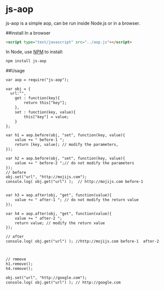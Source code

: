 js-aop
========
js-aop is a simple aop, can be run inside Node.js or in a browser.

##install
In a browser
```html
<script type="text/javascript" src="../aop.js"></script>
```
In Node, use [NPM](http://npmjs.org) to install:
```bash
npm install js-aop
```

##Usage
```html
var aop = require("js-aop");

var obj = {
  url:"",
	get : function(key){
		return this["key"];
	},
	set : function(key, value){
		this["key"] = value;
	} 
};

var h1 = aop.before(obj, "set", function(key, value){
	value += " before-1 ";
	return [key, value]; // modify the parameters, 
});

var h2 = aop.before(obj, "set", function(key, value){
	value += " before-2 ";// do not modify the parameters
});
// before
obj.set("url", "http://mojijs.com");
console.log( obj.get("url") );  // http://mojijs.com before-1


var h3 = aop.after(obj, "get", function(value){
	value += " after-1 "; // do not modify the return value
});

var h4 = aop.after(obj, "get", function(value){
	value += " after-2 "; 
	return value; // modify the return value
});

// after
console.log( obj.get("url") ); //http://mojijs.com before-1  after-2  



// rmmove 
h1.remove();
h4.remove();

obj.set("url", "http://google.com");
console.log( obj.get("url") ); // http://google.com 
```
